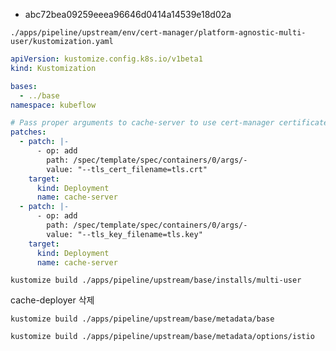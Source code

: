 - abc72bea09259eeea96646d0414a14539e18d02a

`./apps/pipeline/upstream/env/cert-manager/platform-agnostic-multi-user/kustomization.yaml`

```yaml
apiVersion: kustomize.config.k8s.io/v1beta1
kind: Kustomization

bases:
  - ../base
namespace: kubeflow

# Pass proper arguments to cache-server to use cert-manager certificate
patches:
  - patch: |-
      - op: add
        path: /spec/template/spec/containers/0/args/-
        value: "--tls_cert_filename=tls.crt"
    target:
      kind: Deployment
      name: cache-server
  - patch: |-
      - op: add
        path: /spec/template/spec/containers/0/args/-
        value: "--tls_key_filename=tls.key"
    target:
      kind: Deployment
      name: cache-server
```

```shell
kustomize build ./apps/pipeline/upstream/base/installs/multi-user
```

cache-deployer 삭제

```shell
kustomize build ./apps/pipeline/upstream/base/metadata/base
```

```shell
kustomize build ./apps/pipeline/upstream/base/metadata/options/istio
```